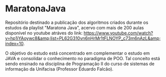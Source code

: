 # MaratonaJava

Repositório destinado a publicação dos algoritmos criados durante os estudos da playlist "Maratona Java", acervo com mais de 200 aulas disponível no youtube atráves do link: https://www.youtube.com/watch?v=hp1iYAoywc8&amp;list=PL62G310vn6nHrMr1tFLNOYP_c73m6nAzL&amp;index=10.

  O objetivo do estudo está concentrado em complementar o estudo em JAVA e consolidar o conhecimento no paradigma de POO. Tal conceito está sendo ensinado na disciplina de Programação II do curso de sistemas de informação da Unifacisa (Professor Eduardo Falcão).
